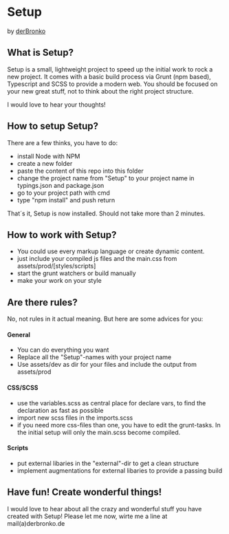 # Setup
by [derBronko](http://www.derbronko.com)

What is Setup?
-------------
Setup is a small, lightweight project to speed up the initial work to rock a new project.
It comes with a basic build process via Grunt (npm based), Typescript and SCSS to provide
a modern web.
You should be focused on your new great stuff, not to think about the right project structure.

I would love to hear your thoughts!

How to setup Setup?
------------------
There are a few thinks, you have to do:

- install Node with NPM
- create a new folder
- paste the content of this repo into this folder
- change the project name from "Setup" to your project name in typings.json and package.json
- go to your project path with cmd
- type "npm install" and push return

That´s it, Setup is now installed. Should not take more than 2 minutes.

How to work with Setup?
-------
- You could use every markup language or create dynamic content.
- just include your compiled js files and the main.css from assets/prod/[styles/scripts]
- start the grunt watchers or build manually
- make your work on your style


Are there rules?
-------
No, not rules in it actual meaning.
But here are some advices for you:
####  General
- You can do everything you want
- Replace all the "Setup"-names with your project name
- Use assets/dev as dir for your files and include the output from assets/prod

#### CSS/SCSS 
- use the variables.scss as central place for declare vars, to find the declaration as fast as possible
- import new scss files in the imports.scss
- if you need more css-files than one, you have to edit the grunt-tasks. In the initial setup will only the main.scss become compiled.

#### Scripts 
- put external libaries in the "external"-dir to get a clean structure
- implement augmentations for external libaries to provide a passing build
  
  
  
Have fun! Create wonderful things!
-----
I would love to hear about all the crazy and wonderful stuff you have created with Setup!
Please let me now, wirte me a line at mail(a)derbronko.de


